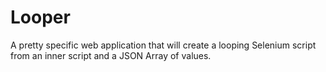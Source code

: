 # Looper

A pretty specific web application that will create a looping Selenium script
from an inner script and a JSON Array of values.
